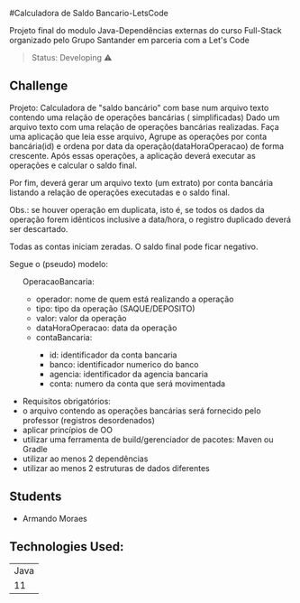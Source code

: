 #Calculadora de Saldo Bancario-LetsCode

<p>Projeto final do modulo Java-Dependências externas do curso Full-Stack organizado pelo Grupo Santander em parceria com a Let's Code</p>

> Status: Developing ⚠️

## Challenge

<p>
  Projeto: Calculadora de "saldo bancário" com base num arquivo texto contendo uma relação de operações bancárias (
  simplificadas)
  Dado um arquivo texto com uma relação de operações bancárias realizadas. Faça uma aplicação que leia esse arquivo,
  Agrupe as operações por conta bancária(id) e ordena por data da operação(dataHoraOperacao) de forma crescente. Após
  essas operações, a aplicação deverá executar as operações e calcular o saldo final.
</p>
<p>
  Por fim, deverá gerar um arquivo texto (um extrato) por conta bancária listando a relação de operações executadas e o saldo final.
</p>
<p>
  Obs.: se houver operação em duplicata, isto é, se todos os dados da operação forem idênticos inclusive a data/hora,
  o registro duplicado deverá ser descartado.
</p>
<p>
  Todas as contas iniciam zeradas. O saldo final pode ficar negativo.
</p>
<p>
  Segue o (pseudo) modelo:
</p>

<ul>
  OperacaoBancaria:
  <ul>
    <li>
      operador: nome de quem está realizando a operação
    </li>
    <li>
      tipo: tipo da operação (SAQUE/DEPOSITO)
    </li>
    <li>
      valor: valor da operação
    </li>
    <li>
      dataHoraOperacao: data da operação
    </li>
    <li>
      contaBancaria:
    </li>
    <ul>
      <li>
        id: identificador da conta bancaria
      </li>
      <li>
        banco: identificador numerico do banco
      </li>
      <li>
        agencia: identificador da agencia bancaria
      </li>
      <li>
        conta: numero da conta que será movimentada
      </li>
    </ul>
  </ul>
</ul>

<ul>
  <li>
    Requisitos obrigatórios:
  </li>
  <li>
    o arquivo contendo as operações bancárias será fornecido pelo professor (registros desordenados)
  </li>
  <li>
    aplicar princípios de OO
  </li>
  <li>
    utilizar uma ferramenta de build/gerenciador de pacotes: Maven ou Gradle
  </li>
  <li>
    utilizar ao menos 2 dependências
  </li>
  <li>
    utilizar ao menos 2 estruturas de dados diferentes
  </li>
</ul>

## Students
<ul>
    <li>
        Armando Moraes
    </li>
</ul>

## Technologies Used:

<table>
  <tr>
    <td>Java</td>
  </tr>

  <tr>
    <td>11</td>
  </tr>
</table>